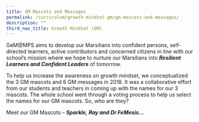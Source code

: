 ```yaml
---
title: GM Mascots and Messages
permalink: /curriculum/growth-mindset-gm/gm-mascots-and-messages/
description: ""
third_nav_title: Growth Mindset (GM)
---
```

GeM@MPS aims to develop our Marsilians into confident persons, self-directed learners, active contributors and concerned citizens in line with our school’s mission where we hope to nurture our Marsilians into **_Resilient Learners and Confident Leaders_** of tomorrow.

To help us increase the awareness on growth mindset, we conceptualized the 3 GM mascots and 6 GM messages in 2018. It was a collaborative effort from our students and teachers in coming up with the names for our 3 mascots. The whole school went through a voting process to help us select the names for our GM mascots. So, who are they?

Meet our GM Mascots – **_Sparkle, Ray and Dr FeMesis…_**